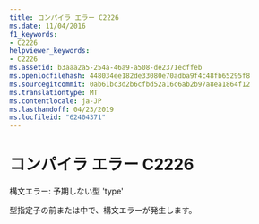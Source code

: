 ```yaml
---
title: コンパイラ エラー C2226
ms.date: 11/04/2016
f1_keywords:
- C2226
helpviewer_keywords:
- C2226
ms.assetid: b3aaa2a5-254a-46a9-a508-de2371ecffeb
ms.openlocfilehash: 448034ee182de33080e70adba9f4c48fb65295f8
ms.sourcegitcommit: 0ab61bc3d2b6cfbd52a16c6ab2b97a8ea1864f12
ms.translationtype: MT
ms.contentlocale: ja-JP
ms.lasthandoff: 04/23/2019
ms.locfileid: "62404371"
---
```

# <a name="compiler-error-c2226"></a>コンパイラ エラー C2226

構文エラー: 予期しない型 'type'

型指定子の前または中で、構文エラーが発生します。